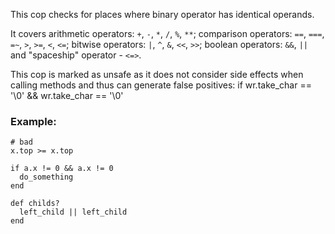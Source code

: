 This cop checks for places where binary operator has identical operands.

It covers arithmetic operators: `+`, `-`, `*`, `/`, `%`, `**`;
comparison operators: `==`, `===`, `=~`, `>`, `>=`, `<`, `<=`;
bitwise operators: `|`, `^`, `&`, `<<`, `>>`;
boolean operators: `&&`, `||`
and "spaceship" operator - `<=>`.

This cop is marked as unsafe as it does not consider side effects when calling methods
and thus can generate false positives:
    if wr.take_char == '\0' && wr.take_char == '\0'

### Example:
    # bad
    x.top >= x.top

    if a.x != 0 && a.x != 0
      do_something
    end

    def childs?
      left_child || left_child
    end

